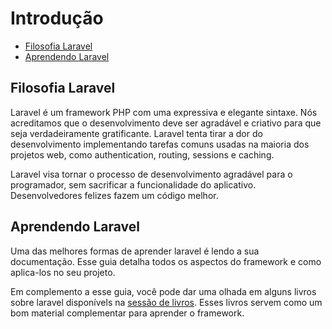 # Introdução

- [Filosofia Laravel](#laravel-philosophy)
- [Aprendendo Laravel](#learning-laravel)

<a name="laravel-philosophy"></a>
## Filosofia Laravel

Laravel é um framework PHP com uma expressiva e elegante sintaxe. Nós acreditamos que o desenvolvimento deve ser agradável e criativo para que seja verdadeiramente gratificante. Laravel tenta tirar a dor do desenvolvimento implementando tarefas comuns usadas na maioria dos projetos web, como authentication, routing, sessions e caching.

Laravel visa tornar o processo de desenvolvimento agradável para o programador, sem sacrificar a funcionalidade do aplicativo. Desenvolvedores felizes fazem um código melhor.

<a name="learning-laravel"></a>
## Aprendendo Laravel

Uma das melhores formas de aprender laravel é lendo a sua documentação. Esse guia detalha todos os aspectos do framework e como aplica-los no seu projeto.

Em complemento a esse guia, você pode dar uma olhada em alguns livros sobre laravel disponívels na [sessão de livros](http://laravel.com/books). Esses livros servem como um bom material complementar para aprender o framework.